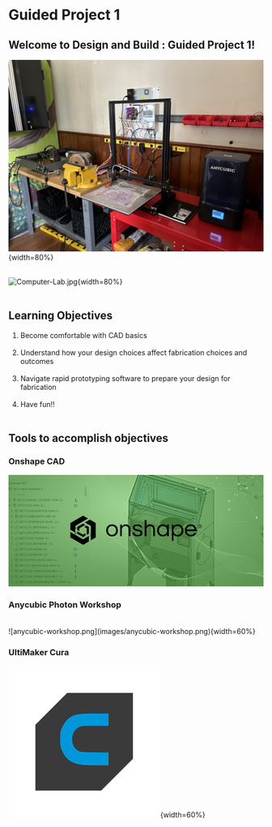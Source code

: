

# Guided Project 1

## Welcome to Design and Build : Guided Project 1!

![Machines.jpg](images/Machines.jpg){width=80%} <br/><br/>

![Computer-Lab.jpg](images/Computer-Lab.jpg){width=80%} <br/><br/>

## Learning Objectives<br/>
1) Become comfortable with CAD basics <br/><br/>
2) Understand how your design choices affect fabrication choices and outcomes<br/><br/>
3) Navigate rapid prototyping software to prepare your design for fabrication<br/><br/>
4) Have fun!!<br/><br/>

## Tools to accomplish objectives 

### **Onshape CAD** <br/>

![onshape.jpg](images/onshape.jpg) 
<br/>


### **Anycubic Photon Workshop**
<br/>
![anycubic-workshop.png](images/anycubic-workshop.png){width=60%}  



### **UltiMaker Cura**

![cura.png](images/cura.png){width=60%} 
<br/>


